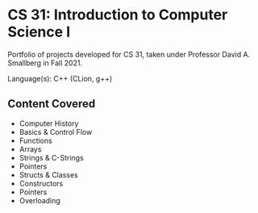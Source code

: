 # CS 31: Introduction to Computer Science I
Portfolio of projects developed for CS 31, taken under Professor David A. Smallberg in Fall 2021.

Language(s): C++ (CLion, g++)

## Content Covered
- Computer History
- Basics & Control Flow
- Functions
- Arrays
- Strings & C-Strings
- Pointers
- Structs & Classes
- Constructors
- Pointers
- Overloading
